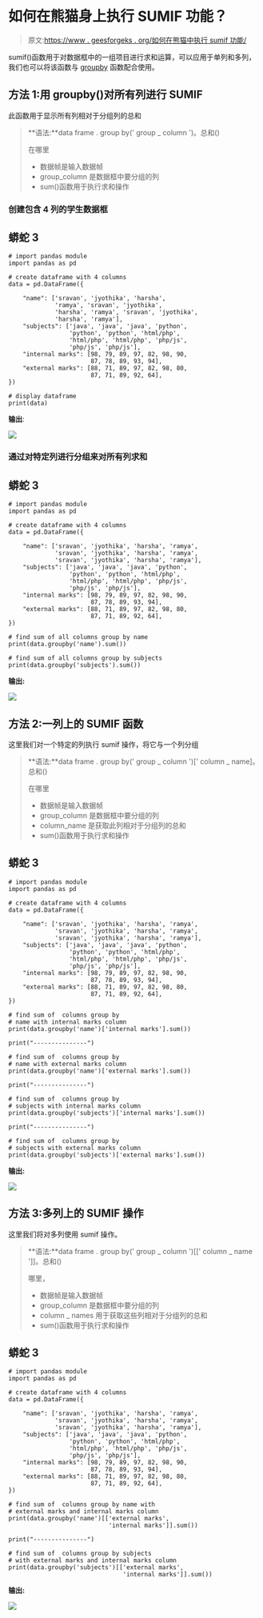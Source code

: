 # 如何在熊猫身上执行 SUMIF 功能？

> 原文:[https://www . geesforgeks . org/如何在熊猫中执行 sumif 功能/](https://www.geeksforgeeks.org/how-to-perform-a-sumif-function-in-pandas/)

sumif()函数用于对数据框中的一组项目进行求和运算，可以应用于单列和多列，我们也可以将该函数与 [groupby](https://www.geeksforgeeks.org/python-pandas-dataframe-groupby/) 函数配合使用。

## 方法 1:用 groupby()对所有列进行 SUMIF

此函数用于显示所有列相对于分组列的总和

> **语法:**data frame . group by(' group _ column ')。总和()
> 
> 在哪里
> 
> *   数据帧是输入数据帧
> *   group_column 是数据框中要分组的列
> *   sum()函数用于执行求和操作

### 创建包含 4 列的学生数据框

## 蟒蛇 3

```
# import pandas module
import pandas as pd

# create dataframe with 4 columns
data = pd.DataFrame({

    "name": ['sravan', 'jyothika', 'harsha', 
             'ramya', 'sravan', 'jyothika', 
             'harsha', 'ramya', 'sravan', 'jyothika',
             'harsha', 'ramya'],
    "subjects": ['java', 'java', 'java', 'python',
                 'python', 'python', 'html/php', 
                 'html/php', 'html/php', 'php/js',
                 'php/js', 'php/js'],
    "internal marks": [98, 79, 89, 97, 82, 98, 90,
                       87, 78, 89, 93, 94],
    "external marks": [88, 71, 89, 97, 82, 98, 80,
                       87, 71, 89, 92, 64],
})

# display dataframe
print(data)
```

**输出**:

![](img/5f4c71f22c61fab98cd4de6b4600f9d7.png)

### 通过对特定列进行分组来对所有列求和

## 蟒蛇 3

```
# import pandas module
import pandas as pd

# create dataframe with 4 columns
data = pd.DataFrame({

    "name": ['sravan', 'jyothika', 'harsha', 'ramya',
             'sravan', 'jyothika', 'harsha', 'ramya',
             'sravan', 'jyothika', 'harsha', 'ramya'],
    "subjects": ['java', 'java', 'java', 'python',
                 'python', 'python', 'html/php',
                 'html/php', 'html/php', 'php/js',
                 'php/js', 'php/js'],
    "internal marks": [98, 79, 89, 97, 82, 98, 90,
                       87, 78, 89, 93, 94],
    "external marks": [88, 71, 89, 97, 82, 98, 80,
                       87, 71, 89, 92, 64],
})

# find sum of all columns group by name
print(data.groupby('name').sum())

# find sum of all columns group by subjects
print(data.groupby('subjects').sum())
```

**输出:**

![](img/56333df9e1128fa4264f1d06c45100be.png)

## 方法 2:一列上的 SUMIF 函数

这里我们对一个特定的列执行 sumif 操作，将它与一个列分组

> **语法:**data frame . group by(' group _ column ')[' column _ name]。总和()
> 
> 在哪里
> 
> *   数据帧是输入数据帧
> *   group_column 是数据框中要分组的列
> *   column_name 是获取此列相对于分组列的总和
> *   sum()函数用于执行求和操作

## 蟒蛇 3

```
# import pandas module
import pandas as pd

# create dataframe with 4 columns
data = pd.DataFrame({

    "name": ['sravan', 'jyothika', 'harsha', 'ramya',
             'sravan', 'jyothika', 'harsha', 'ramya', 
             'sravan', 'jyothika', 'harsha', 'ramya'],
    "subjects": ['java', 'java', 'java', 'python',
                 'python', 'python', 'html/php', 
                 'html/php', 'html/php', 'php/js',
                 'php/js', 'php/js'],
    "internal marks": [98, 79, 89, 97, 82, 98, 90,
                       87, 78, 89, 93, 94],
    "external marks": [88, 71, 89, 97, 82, 98, 80,
                       87, 71, 89, 92, 64],
})

# find sum of  columns group by
# name with internal marks column
print(data.groupby('name')['internal marks'].sum())

print("---------------")

# find sum of  columns group by
# name with external marks column
print(data.groupby('name')['external marks'].sum())

print("---------------")

# find sum of  columns group by
# subjects with internal marks column
print(data.groupby('subjects')['internal marks'].sum())

print("---------------")

# find sum of  columns group by
# subjects with external marks column
print(data.groupby('subjects')['external marks'].sum())
```

**输出:**

![](img/37de645a8788789ab4dbb1b64c6f309d.png)

## 方法 3:多列上的 SUMIF 操作

这里我们将对多列使用 sumif 操作。

> **语法:**data frame . group by(' group _ column ')[[' column _ name ']]。总和()
> 
> 哪里，
> 
> *   数据帧是输入数据帧
> *   group_column 是数据框中要分组的列
> *   column _ names 用于获取这些列相对于分组列的总和
> *   sum()函数用于执行求和操作

## 蟒蛇 3

```
# import pandas module
import pandas as pd

# create dataframe with 4 columns
data = pd.DataFrame({

    "name": ['sravan', 'jyothika', 'harsha', 'ramya',
             'sravan', 'jyothika', 'harsha', 'ramya', 
             'sravan', 'jyothika', 'harsha', 'ramya'],
    "subjects": ['java', 'java', 'java', 'python',
                 'python', 'python', 'html/php', 
                 'html/php', 'html/php', 'php/js', 
                 'php/js', 'php/js'],
    "internal marks": [98, 79, 89, 97, 82, 98, 90,
                       87, 78, 89, 93, 94],
    "external marks": [88, 71, 89, 97, 82, 98, 80,
                       87, 71, 89, 92, 64],
})

# find sum of  columns group by name with
# external marks and internal marks column
print(data.groupby('name')[['external marks',
                            'internal marks']].sum())

print("---------------")

# find sum of  columns group by subjects
# with external marks and internal marks column
print(data.groupby('subjects')[['external marks',
                                'internal marks']].sum())
```

**输出:**

![](img/5b50237c21bcb53a6c4c29e5119601f9.png)